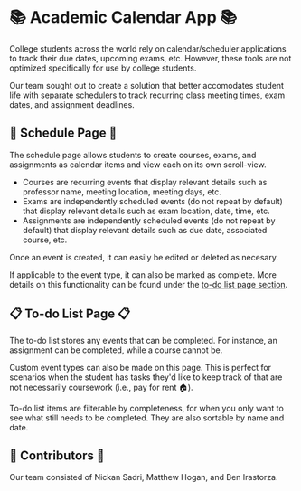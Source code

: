 # :books: Academic Calendar App :books:
College students across the world rely on calendar/scheduler applications to track their due dates, upcoming exams, etc. However, these tools are not optimized specifically for use by college students.

Our team sought out to create a solution that better accomodates student life with separate schedulers to track recurring class meeting times, exam dates, and assignment deadlines.

## :calendar: Schedule Page :calendar:
The schedule page allows students to create courses, exams, and assignments as calendar items and view each on its own scroll-view.

- Courses are recurring events that display relevant details such as professor name, meeting location, meeting days, etc.
- Exams are independently scheduled events (do not repeat by default) that display relevant details such as exam location, date, time, etc.
- Assignments are independently scheduled events (do not repeat by default) that display relevant details such as due date, associated course, etc.

Once an event is created, it can easily be edited or deleted as necesary.

If applicable to the event type, it can also be marked as complete. More details on this functionality can be found under the [to-do list page section](#clipboard-to-do-list-page-clipboard).

## :clipboard: To-do List Page :clipboard:
The to-do list stores any events that can be completed. For instance, an assignment can be completed, while a course cannot be.

Custom event types can also be made on this page. This is perfect for scenarios when the student has tasks they'd like to keep track of that are not necessarily coursework (i.e., pay for rent :house:).

To-do list items are filterable by completeness, for when you only want to see what still needs to be completed. They are also sortable by name and date.

## :busts_in_silhouette: Contributors :busts_in_silhouette:
Our team consisted of Nickan Sadri, Matthew Hogan, and Ben Irastorza.
